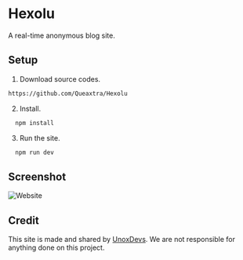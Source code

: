 
# Hexolu

A real-time anonymous blog site.
## Setup

1) Download source codes.
```bash
https://github.com/Queaxtra/Hexolu
```

2) Install.

```bash
  npm install
```

3) Run the site.

```bash
  npm run dev
```

## Screenshot
![Website](https://i.hizliresim.com/is0wt9f.png)

## Credit
This site is made and shared by [UnoxDevs](https://www.unoxdevs.cf/). We are not responsible for anything done on this project.
